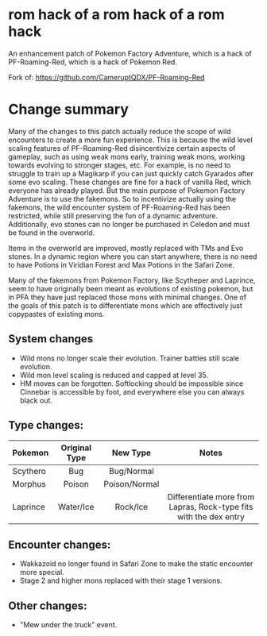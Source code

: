 # rom hack of a rom hack of a rom hack
An enhancement patch of Pokemon Factory Adventure, which is a hack of PF-Roaming-Red, which is a hack of Pokemon Red.

Fork of: https://github.com/CameruptQDX/PF-Roaming-Red

# Change summary

Many of the changes to this patch actually reduce the scope of wild encounters to create a more fun experience. This is because the wild level scaling features of PF-Roaming-Red disincentivize certain aspects of gameplay, such as using weak mons early, training weak mons, working towards evolving to stronger stages, etc. For example, is no need to struggle to train up a Magikarp if you can just quickly catch Gyarados after some evo scaling. These changes are fine for a hack of vanilla Red, which everyone has already played. But the main purpose of Pokemon Factory Adventure is to use the fakemons. So to incentivize actually using the fakemons, the wild encounter system of PF-Roaming-Red has been restricted, while still preserving the fun of a dynamic adventure. Additionally, evo stones can no longer be purchased in Celedon and must be found in the overworld.

Items in the overworld are improved, mostly replaced with TMs and Evo stones. In a dynamic region where you can start anywhere, there is no need to have Potions in Viridian Forest and Max Potions in the Safari Zone.

Many of the fakemons from Pokemon Factory, like Scytheper and Laprince, seem to have originally been meant as evolutions of existing pokemon, but in PFA they have just replaced those mons with minimal changes. One of the goals of this patch is to differentiate mons which are effectively just copypastes of existing mons.

## System changes

- Wild mons no longer scale their evolution. Trainer battles still scale evolution.
- Wild mon level scaling is reduced and capped at level 35.
- HM moves can be forgotten. Softlocking should be impossible since Cinnebar is accessible by foot, and everywhere else you can always black out.

## Type changes:

| Pokemon   | Original Type |  New Type | Notes |
|----------|:-------------:|:------:|:------:|
| Scythero | Bug | Bug/Normal |  |
| Morphus |  Poison |  Poison/Normal |  |
| Laprince | Water/Ice | Rock/Ice | Differentiate more from Lapras, Rock-type fits with the dex entry |

## Encounter changes:

- Wakkazoid no longer found in Safari Zone to make the static encounter more special.
- Stage 2 and higher mons replaced with their stage 1 versions.

## Other changes:

- "Mew under the truck" event.
